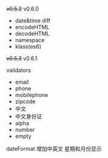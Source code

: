 ~~v0.5.2~~
v0.6.0

- date&time diff
- encodeHTML
- decodeHTML
- namespace
- klass(es6)

~~v0.5.3~~
v0.6.1

validators

- email
- phone
- mobilephone
- zipcode
- 中文
- 中文身份证
- alpha
- number
- empty

dateFormat 增加中英文 星期和月份显示
